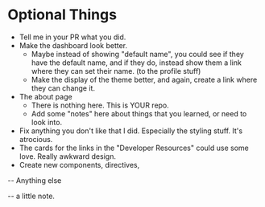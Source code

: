 # Optional Things

- Tell me in your PR what you did.
- Make the dashboard look better.
  - Maybe instead of showing "default name", you could see if they have the default name, and if they do, instead show them a link where they can set their name. (to the profile stuff)
  - Make the display of the theme better, and again, create a link where they can change it.
- The about page
  - There is nothing here. This is YOUR repo.
  - Add some "notes" here about things that you learned, or need to look into.
- Fix anything you don't like that I did. Especially the styling stuff. It's atrocious.
- The cards for the links in the "Developer Resources" could use some love. Really awkward design.
- Create new components, directives,

-- Anything else

-- a little note.
